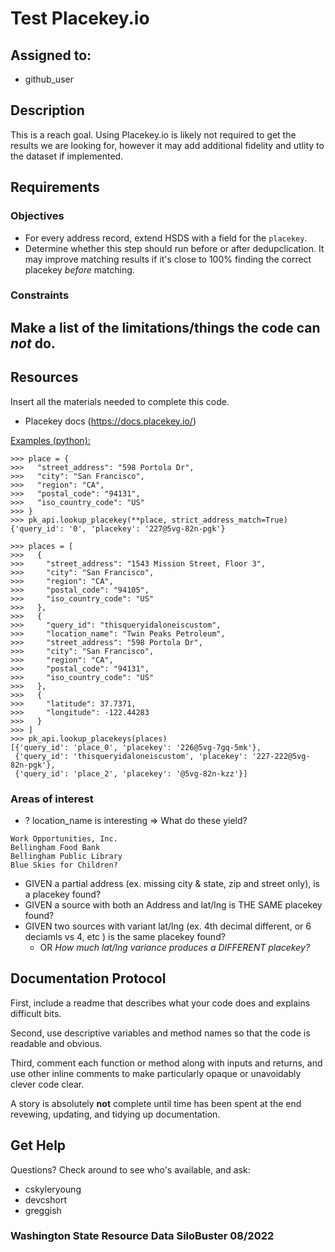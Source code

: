 # Test Placekey.io

## Assigned to:
- github_user

## Description
This is a reach goal. Using Placekey.io is likely not required to get the results we are looking for, however it may add additional fidelity and utlity to the dataset if implemented.

## Requirements

### Objectives

- For every address record, extend HSDS with a field for the `placekey`.
- Determine whether this step should run before or after dedupclication. It may improve matching results if it's close to 100% finding the correct placekey _before_ matching.

### Constraints
Make a list of the limitations/things the code can _not_ do.
- 

## Resources
Insert all the materials needed to complete this code.
- Placekey docs (https://docs.placekey.io/)

[Examples (python):](https://pypi.org/project/placekey/)

```
>>> place = {
>>>   "street_address": "598 Portola Dr",
>>>   "city": "San Francisco",
>>>   "region": "CA",
>>>   "postal_code": "94131",
>>>   "iso_country_code": "US"
>>> }
>>> pk_api.lookup_placekey(**place, strict_address_match=True)
{'query_id': '0', 'placekey': '227@5vg-82n-pgk'}
```

```
>>> places = [
>>>   {
>>>     "street_address": "1543 Mission Street, Floor 3",
>>>     "city": "San Francisco",
>>>     "region": "CA",
>>>     "postal_code": "94105",
>>>     "iso_country_code": "US"
>>>   },
>>>   {
>>>     "query_id": "thisqueryidaloneiscustom",
>>>     "location_name": "Twin Peaks Petroleum",
>>>     "street_address": "598 Portola Dr",
>>>     "city": "San Francisco",
>>>     "region": "CA",
>>>     "postal_code": "94131",
>>>     "iso_country_code": "US"
>>>   },
>>>   {
>>>     "latitude": 37.7371,
>>>     "longitude": -122.44283
>>>   }
>>> ]
>>> pk_api.lookup_placekeys(places)
[{'query_id': 'place_0', 'placekey': '226@5vg-7gq-5mk'},
 {'query_id': 'thisqueryidaloneiscustom', 'placekey': '227-222@5vg-82n-pgk'},
 {'query_id': 'place_2', 'placekey': '@5vg-82n-kzz'}]
```



### Areas of interest
- ? location_name is interesting => What do these yield? 
```
Work Opportunities, Inc.
Bellingham Food Bank
Bellingham Public Library
Blue Skies for Children?
```

- GIVEN a partial address (ex. missing city & state, zip and street only), is a placekey found?
- GIVEN a source with both an Address and lat/lng is THE SAME placekey found?
- GIVEN two sources with variant lat/lng (ex. 4th decimal different, or 6 deciamls vs 4, etc ) is  the same placekey found?
  - OR _How much lat/lng variance produces a DIFFERENT placekey?_

## Documentation Protocol
First, include a readme that describes what your code does and explains difficult bits.

Second, use descriptive variables and method names so that the code is readable and obvious.

Third, comment each function or method along with inputs and returns, and use other inline comments to make particularly opaque or unavoidably clever code clear.

A story is absolutely __not__ complete until time has been spent at the end revewing, updating, and tidying up documentation.

## Get Help
Questions? Check around to see who's available, and ask:
- cskyleryoung
- devcshort
- greggish

### Washington State Resource Data SiloBuster 08/2022